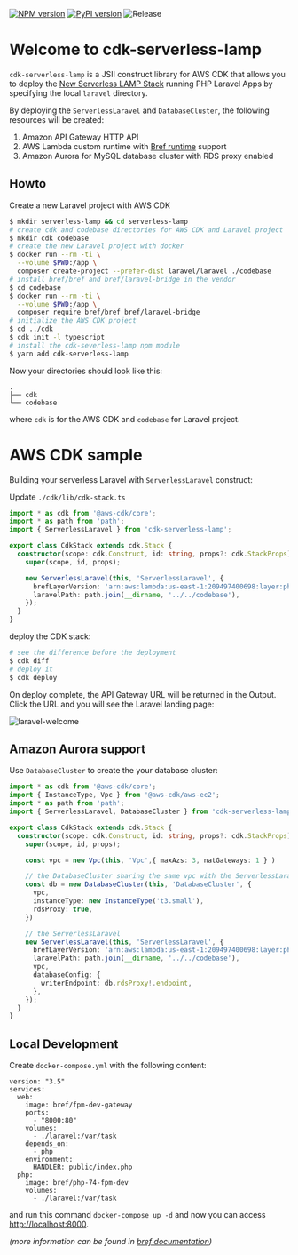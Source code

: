 
[![NPM version](https://badge.fury.io/js/cdk-serverless-lamp.svg)](https://badge.fury.io/js/cdk-serverless-lamp)
[![PyPI version](https://badge.fury.io/py/cdk-serverless-lamp.svg)](https://badge.fury.io/py/cdk-serverless-lamp)
![Release](https://github.com/pahud/cdk-serverless-lamp/workflows/Release/badge.svg)

# Welcome to cdk-serverless-lamp

`cdk-serverless-lamp` is a JSII construct library for AWS CDK that allows you to deploy the [New Serverless LAMP Stack](https://aws.amazon.com/tw/blogs/compute/introducing-the-new-serverless-lamp-stack/) running PHP Laravel Apps by specifying the local `laravel` directory.

By deploying the `ServerlessLaravel` and `DatabaseCluster`, the following resources will be created:

1. Amazon API Gateway HTTP API
2. AWS Lambda custom runtime with [Bref runtime](https://bref.sh/docs/runtimes/) support
3. Amazon Aurora for MySQL database cluster with RDS proxy enabled

## Howto

Create a new Laravel project with AWS CDK

```sh
$ mkdir serverless-lamp && cd serverless-lamp
# create cdk and codebase directories for AWS CDK and Laravel project
$ mkdir cdk codebase
# create the new Laravel project with docker
$ docker run --rm -ti \
  --volume $PWD:/app \
  composer create-project --prefer-dist laravel/laravel ./codebase
# install bref/bref and bref/laravel-bridge in the vendor
$ cd codebase
$ docker run --rm -ti \
  --volume $PWD:/app \
  composer require bref/bref bref/laravel-bridge
# initialize the AWS CDK project
$ cd ../cdk
$ cdk init -l typescript
# install the cdk-severless-lamp npm module
$ yarn add cdk-serverless-lamp
```

Now your directories should look like this:

```
.
├── cdk
└── codebase
```
where `cdk` is for the AWS CDK and `codebase` for Laravel project.

# AWS CDK sample

Building your serverless Laravel with `ServerlessLaravel` construct:

Update `./cdk/lib/cdk-stack.ts`

```ts
import * as cdk from '@aws-cdk/core';
import * as path from 'path';
import { ServerlessLaravel } from 'cdk-serverless-lamp';

export class CdkStack extends cdk.Stack {
  constructor(scope: cdk.Construct, id: string, props?: cdk.StackProps) {
    super(scope, id, props);

    new ServerlessLaravel(this, 'ServerlessLaravel', {
      brefLayerVersion: 'arn:aws:lambda:us-east-1:209497400698:layer:php-74-fpm:12',
      laravelPath: path.join(__dirname, '../../codebase'),
    });
  }
}
```

deploy the CDK stack:

```sh
# see the difference before the deployment
$ cdk diff
# deploy it
$ cdk deploy
```


On deploy complete, the API Gateway URL will be returned in the Output. Click the URL and you will see the Laravel landing page:

![laravel-welcome](./images/laravel.png)


## Amazon Aurora support

Use `DatabaseCluster` to create the your database cluster:

```ts
import * as cdk from '@aws-cdk/core';
import { InstanceType, Vpc } from '@aws-cdk/aws-ec2';
import * as path from 'path';
import { ServerlessLaravel, DatabaseCluster } from 'cdk-serverless-lamp';

export class CdkStack extends cdk.Stack {
  constructor(scope: cdk.Construct, id: string, props?: cdk.StackProps) {
    super(scope, id, props);

    const vpc = new Vpc(this, 'Vpc',{ maxAzs: 3, natGateways: 1 } )

    // the DatabaseCluster sharing the same vpc with the ServerlessLaravel
    const db = new DatabaseCluster(this, 'DatabaseCluster', {
      vpc,
      instanceType: new InstanceType('t3.small'),
      rdsProxy: true,
    })

    // the ServerlessLaravel
    new ServerlessLaravel(this, 'ServerlessLaravel', {
      brefLayerVersion: 'arn:aws:lambda:us-east-1:209497400698:layer:php-74-fpm:12',
      laravelPath: path.join(__dirname, '../../codebase'),
      vpc, 
      databaseConfig: {
        writerEndpoint: db.rdsProxy!.endpoint,
      },
    });
  }
}
 ```


## Local Development

Create `docker-compose.yml` with the following content:

```docker-compose
version: "3.5"
services:
  web:
    image: bref/fpm-dev-gateway
    ports:
      - "8000:80"
    volumes:
      - ./laravel:/var/task
    depends_on:
      - php
    environment:
      HANDLER: public/index.php
  php:
    image: bref/php-74-fpm-dev
    volumes:
      - ./laravel:/var/task
```

and run this command `docker-compose up -d` and now you can access <http://localhost:8000>.

_(more information can be found in [bref documentation](https://bref.sh/docs/local-development.html))_
